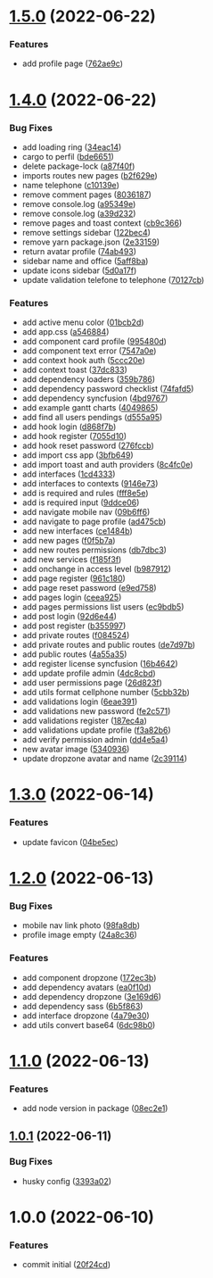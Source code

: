 # [1.5.0](https://github.com/iksolution/origem-ppm-ui/compare/v1.4.0...v1.5.0) (2022-06-22)


### Features

* add profile page ([762ae9c](https://github.com/iksolution/origem-ppm-ui/commit/762ae9c4da1d0a22ab360e9f01020c6450861a7d))

# [1.4.0](https://github.com/iksolution/origem-ppm-ui/compare/v1.3.0...v1.4.0) (2022-06-22)


### Bug Fixes

* add loading ring ([34eac14](https://github.com/iksolution/origem-ppm-ui/commit/34eac142cbd5f71b1ac5e35cb65caa9a193f7d93))
* cargo to perfil ([bde6651](https://github.com/iksolution/origem-ppm-ui/commit/bde6651af6cde4f63108f33f9ff0a5e268b386f6))
* delete package-lock ([a87f40f](https://github.com/iksolution/origem-ppm-ui/commit/a87f40f8ebaff5db547e0b889bf0954c7d99c1a1))
* imports routes new pages ([b2f629e](https://github.com/iksolution/origem-ppm-ui/commit/b2f629ea7c639242398eba9c32032a14307d26e5))
* name telephone ([c10139e](https://github.com/iksolution/origem-ppm-ui/commit/c10139e134da1fd13e354f0b741ad70af87c5b0e))
* remove comment pages ([8036187](https://github.com/iksolution/origem-ppm-ui/commit/8036187a458e7cfeea4bf5afde6477fdb3f2edab))
* remove console.log ([a95349e](https://github.com/iksolution/origem-ppm-ui/commit/a95349e28a89b85ae6ea85b3d0ff6fda946eb921))
* remove console.log ([a39d232](https://github.com/iksolution/origem-ppm-ui/commit/a39d23280d362f7295e3fe72115c37b65761a633))
* remove pages and toast context ([cb9c366](https://github.com/iksolution/origem-ppm-ui/commit/cb9c3664449e0395603a04f96bad8ab1ed4fa752))
* remove settings sidebar ([122bec4](https://github.com/iksolution/origem-ppm-ui/commit/122bec4faf68bc68193a2896feefdad3c4961317))
* remove yarn package.json ([2e33159](https://github.com/iksolution/origem-ppm-ui/commit/2e33159d7139fe648c38c481f3fdf5bec01aeba6))
* return avatar profile ([74ab493](https://github.com/iksolution/origem-ppm-ui/commit/74ab493aca8024e1f17b54d3319c7b184c047d4d))
* sidebar name and office ([5aff8ba](https://github.com/iksolution/origem-ppm-ui/commit/5aff8ba2cd2816edd54af29bfabec8a552e59b44))
* update icons sidebar ([5d0a17f](https://github.com/iksolution/origem-ppm-ui/commit/5d0a17f0d5bf336184accd64ab307983fb2c0c13))
* update validation telefone to telephone ([70127cb](https://github.com/iksolution/origem-ppm-ui/commit/70127cb27849d405164dc68309b3c7314dc5c2d7))


### Features

* add active menu color ([01bcb2d](https://github.com/iksolution/origem-ppm-ui/commit/01bcb2dad217f51f8534dc40984d4c4129cda9d3))
* add app.css ([a546884](https://github.com/iksolution/origem-ppm-ui/commit/a546884626da7fe503a93fe8f21df5e99988778b))
* add component card profile ([995480d](https://github.com/iksolution/origem-ppm-ui/commit/995480db58ecf104f43639e13ee7227d7ff1ca41))
* add component text error ([7547a0e](https://github.com/iksolution/origem-ppm-ui/commit/7547a0e52b6d56800a5916dee8183f17d13cd421))
* add context hook auth ([5ccc20e](https://github.com/iksolution/origem-ppm-ui/commit/5ccc20ebabe9672f1626c6676046cf3b7a13bc13))
* add context toast ([37dc833](https://github.com/iksolution/origem-ppm-ui/commit/37dc8337f8865e658b5e89dd5a18022a9832ed70))
* add dependency loaders ([359b786](https://github.com/iksolution/origem-ppm-ui/commit/359b786bace16ae94c2416087f6013a6a08b8240))
* add dependency password checklist ([74fafd5](https://github.com/iksolution/origem-ppm-ui/commit/74fafd5ceb7f9d3260020b6382bf38046ed9e6d6))
* add dependency syncfusion ([4bd9767](https://github.com/iksolution/origem-ppm-ui/commit/4bd9767a41f0b2d75abf64bd60ae93b762753701))
* add example gantt charts ([4049865](https://github.com/iksolution/origem-ppm-ui/commit/4049865eebb60a3632b2e73788d4da3cb698a91f))
* add find all users pendings ([d555a95](https://github.com/iksolution/origem-ppm-ui/commit/d555a956f9e361c2b62756aae436ea06a33cb4cc))
* add hook login ([d868f7b](https://github.com/iksolution/origem-ppm-ui/commit/d868f7b716dabd156b37dabd7fb503910bcd70a2))
* add hook register ([7055d10](https://github.com/iksolution/origem-ppm-ui/commit/7055d10219d6f08977b254dc36904d80cbd0f0b0))
* add hook reset password ([276fccb](https://github.com/iksolution/origem-ppm-ui/commit/276fccbd022132cac26354f9660606e4f3817476))
* add import css app ([3bfb649](https://github.com/iksolution/origem-ppm-ui/commit/3bfb6490f874a48b45ef8604925e7cc15765d635))
* add import toast and auth providers ([8c4fc0e](https://github.com/iksolution/origem-ppm-ui/commit/8c4fc0efb634b94733a29833abc4199c855e4399))
* add interfaces ([1cd4333](https://github.com/iksolution/origem-ppm-ui/commit/1cd43339950030748e0bb458d7ae505ff76ad932))
* add interfaces to contexts ([9146e73](https://github.com/iksolution/origem-ppm-ui/commit/9146e732e653c820f98f1271b2509f7451f5a0d0))
* add is required and rules ([fff8e5e](https://github.com/iksolution/origem-ppm-ui/commit/fff8e5ee0c208f31a5d618712dd2922ef13ee067))
* add is required input ([9ddce06](https://github.com/iksolution/origem-ppm-ui/commit/9ddce06ad29a9f829d5f87a453bbf51bf0fbc747))
* add navigate mobile nav ([09b6ff6](https://github.com/iksolution/origem-ppm-ui/commit/09b6ff6a3e8cab8dc8dce32b693d78be34da8530))
* add navigate to page profile ([ad475cb](https://github.com/iksolution/origem-ppm-ui/commit/ad475cb7bc6c00ee931082093f69c383f4731262))
* add new interfaces ([ce1484b](https://github.com/iksolution/origem-ppm-ui/commit/ce1484bc58c956b1fea53746a6ac3134211e3d66))
* add new pages ([f0f5b7a](https://github.com/iksolution/origem-ppm-ui/commit/f0f5b7a9d14c3f0a793b139723dd44132a8029c2))
* add new routes permissions ([db7dbc3](https://github.com/iksolution/origem-ppm-ui/commit/db7dbc3ef305ca916f681ea8d6a7ae4e76d4ece0))
* add new services ([f185f3f](https://github.com/iksolution/origem-ppm-ui/commit/f185f3f43b691aed94d82c099dcb0625ee1672f2))
* add onchange in access level ([b987912](https://github.com/iksolution/origem-ppm-ui/commit/b987912d1a55619070aff686de9cb4305e38d8fd))
* add page register ([961c180](https://github.com/iksolution/origem-ppm-ui/commit/961c180808a96ec4bd423a8021ad0da0b24b0073))
* add page reset password ([e9ed758](https://github.com/iksolution/origem-ppm-ui/commit/e9ed7587af9f8226098eae3b4cb12798ba462f50))
* add pages login ([ceea925](https://github.com/iksolution/origem-ppm-ui/commit/ceea92547fe598de046641ec1c5fa80837c09643))
* add pages permissions list users ([ec9bdb5](https://github.com/iksolution/origem-ppm-ui/commit/ec9bdb51a76df58444a11599a50769aad0ec3fe9))
* add post login ([92d6e44](https://github.com/iksolution/origem-ppm-ui/commit/92d6e4425485ede03f76f3f0d42e366ad07c3212))
* add post register ([b355997](https://github.com/iksolution/origem-ppm-ui/commit/b355997f9599ed2d71c08b6f7974b08d7b946064))
* add private routes ([f084524](https://github.com/iksolution/origem-ppm-ui/commit/f0845249e1eaab5c5e0ecde47a4037c7be01621a))
* add private routes and public routes ([de7d97b](https://github.com/iksolution/origem-ppm-ui/commit/de7d97bf270a96d5997d2543ac5efb118496407d))
* add public routes ([4a55a35](https://github.com/iksolution/origem-ppm-ui/commit/4a55a353fceec93c5c6400a0c7506fa35c65e6da))
* add register license syncfusion ([16b4642](https://github.com/iksolution/origem-ppm-ui/commit/16b46421676970f7a72a73997b4efcdf4cc3924a))
* add update profile admin ([4dc8cbd](https://github.com/iksolution/origem-ppm-ui/commit/4dc8cbd4d3e9df33c527f4acf1049a6b9aec1f88))
* add user permissions page ([26d823f](https://github.com/iksolution/origem-ppm-ui/commit/26d823f27c3af336bceee4813f311044e81daa3f))
* add utils format cellphone number ([5cbb32b](https://github.com/iksolution/origem-ppm-ui/commit/5cbb32ba5a55e97e2f611f39208fa9d07a3c9198))
* add validations login ([6eae391](https://github.com/iksolution/origem-ppm-ui/commit/6eae3910ce4b5c0b4a88ec1b54db68c8534df197))
* add validations new password ([fe2c571](https://github.com/iksolution/origem-ppm-ui/commit/fe2c57192b0eec3802ff1e11e2a8777cc37158a6))
* add validations register ([187ec4a](https://github.com/iksolution/origem-ppm-ui/commit/187ec4ac6424d36aec2350f31b70bb0a2d57175d))
* add validations update profile ([f3a82b6](https://github.com/iksolution/origem-ppm-ui/commit/f3a82b6df88c51409d26cfc3ea675191bea0485e))
* add verify permission admin ([dd4e5a4](https://github.com/iksolution/origem-ppm-ui/commit/dd4e5a43bc97651b5df45763d06ee2257af1c6fc))
* new avatar image ([5340936](https://github.com/iksolution/origem-ppm-ui/commit/5340936b7e09fb107059fed9760b9aa67fbc9c9d))
* update dropzone avatar and name ([2c39114](https://github.com/iksolution/origem-ppm-ui/commit/2c39114d9dd6ee963bd888766def80ba38f4dba5))

# [1.3.0](https://github.com/iksolution/origem-ppm-ui/compare/v1.2.0...v1.3.0) (2022-06-14)


### Features

* update favicon ([04be5ec](https://github.com/iksolution/origem-ppm-ui/commit/04be5ecfaac128853d1a41c330622558b6541b40))

# [1.2.0](https://github.com/iksolution/origem-ppm-ui/compare/v1.1.0...v1.2.0) (2022-06-13)


### Bug Fixes

* mobile nav link photo ([98fa8db](https://github.com/iksolution/origem-ppm-ui/commit/98fa8db8328c07d0af5e37bd68dd1b23ba6d4990))
* profile image empty ([24a8c36](https://github.com/iksolution/origem-ppm-ui/commit/24a8c36b1b9797d922c56cfedb7240aa692d0ca5))


### Features

* add component dropzone ([172ec3b](https://github.com/iksolution/origem-ppm-ui/commit/172ec3b508e1c97c204a65167b2f0acf9d8f446f))
* add dependency avatars ([ea0f10d](https://github.com/iksolution/origem-ppm-ui/commit/ea0f10d668b898fed40f1428cbfc18b135289de2))
* add dependency dropzone ([3e169d6](https://github.com/iksolution/origem-ppm-ui/commit/3e169d63ed7e0d4adc619ccaed96dbe44c4987ac))
* add dependency sass ([6b5f863](https://github.com/iksolution/origem-ppm-ui/commit/6b5f863548695b1712635f9aff6b9f41af138e8c))
* add interface dropzone ([4a79e30](https://github.com/iksolution/origem-ppm-ui/commit/4a79e30feae609c304a125c1b911d853f4eff18f))
* add utils convert base64 ([6dc98b0](https://github.com/iksolution/origem-ppm-ui/commit/6dc98b09de4626bf795247e7400ff2f62323a5ed))

# [1.1.0](https://github.com/iksolution/origem-ppm-ui/compare/v1.0.1...v1.1.0) (2022-06-13)


### Features

* add node version in package ([08ec2e1](https://github.com/iksolution/origem-ppm-ui/commit/08ec2e180f1325b8875bb561a7bd8aff7ad8e684))

## [1.0.1](https://github.com/iksolution/origem-ppm-ui/compare/v1.0.0...v1.0.1) (2022-06-11)


### Bug Fixes

* husky config ([3393a02](https://github.com/iksolution/origem-ppm-ui/commit/3393a02a18a49458b056adfff65b29fef6fb45f9))

# 1.0.0 (2022-06-10)


### Features

* commit initial ([20f24cd](https://github.com/iksolution/origem-ppm-ui/commit/20f24cdc79aafddaac536e8872257f7c94c7a592))
